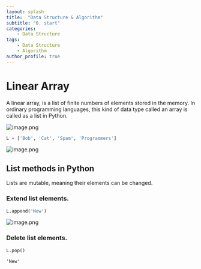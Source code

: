 ```yaml
---
layout: splash
title:  "Data Structure & Algorithm"
subtitle: "0. start"
categories:
    - Data Structure
tags:
    - Data Structure
    - Algorithm
author_profile: true
---
```


# Linear Array

A linear array, is a list of finite numbers of elements stored in the memory.
In ordinary programming languages, this kind of data type called an array is called as a list in Python.

![image.png](attachment:image.png)


```python
L = ['Bob', 'Cat', 'Spam', 'Programmers']
```

![image.png](attachment:image.png)

## List methods in Python
Lists are mutable, meaning their elements can be changed.

### Extend list elements.


```python
L.append('New')
```

![image.png](attachment:image.png)

### Delete list elements.


```python
L.pop()
```




    'New'




